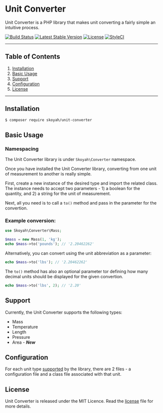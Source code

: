 # Unit Converter

Unit Converter is a PHP library that makes unit converting a fairly simple an intuitive process.

[![Build Status](https://travis-ci.org/skoyah/unit-converter.svg?branch=master)](https://travis-ci.org/skoyah/unit-converter)
[![Latest Stable Version](https://poser.pugx.org/skoyah/unit-converter/v/stable)](https://packagist.org/packages/skoyah/unit-converter)
[![License](https://poser.pugx.org/skoyah/unit-converter/license)](https://packagist.org/packages/skoyah/unit-converter)
[![StyleCI](https://github.styleci.io/repos/154382621/shield?branch=master)](https://github.styleci.io/repos/154382621)
___
## Table of Contents

1. [Installation](#installation)
2. [Basic Usage](#basic-usage)
3. [Support](#support)
4. [Configuration](#configuration)
5. [License](#license)

___
## Installation
```bash
$ composer require skoyah/unit-converter
```

## Basic Usage
### Namespacing
The Unit Converter library is under ```Skoyah\Converter``` namespace.

Once you have installed the Unit Converter library, converting from one unit of measurement to another is really simple.

First, create a new instance of the desired type and import the related class.
The instance needs to accept two parameters -  1) a boolean for the quantity, and 2) a string for the unit of measurement.

Next, all you need is to call a ```to()``` method and pass in the parameter for the convertion.

### Example conversion:
```php
use Skoyah\Converter\Mass;

$mass = new Mass(1, 'kg');
echo $mass->to('pounds'); // '2.20462262'
```

Alternatively, you can convert using the unit abbreviation as a parameter:

```php
echo $mass->to('lbs'); // '2.20462262'
```

The ```to()``` method has also an optional parameter tor defining how many decimal units should be displayed for the given convertion.

```php
echo $mass->to('lbs', 2); // '2.20'
```

## Support
Currently, the Unit Converter supports the following types:
<ul>
    <li>Mass</li>
    <li>Temperature</li>
    <li>Length
    <li>Pressure
    <li>Area - <em><strong>New</strong></em></li>
</ul>

## Configuration
For each unit type [supported](#support) by the library, there are 2 files - a configuration file and a class file associated with that unit.

## License
Unit Converter is released under the MIT Licence. Read the [license](https://github.com/skoyah/unit-converter/blob/master/LICENSE.md) file for more details.
